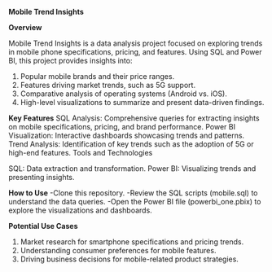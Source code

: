 **Mobile Trend Insights**


**Overview**

Mobile Trend Insights is a data analysis project focused on exploring trends in mobile phone specifications, pricing, and features. Using SQL and Power BI, this project provides insights into:
1. Popular mobile brands and their price ranges.
2. Features driving market trends, such as 5G support.
3. Comparative analysis of operating systems (Android vs. iOS).
4. High-level visualizations to summarize and present data-driven findings.

**Key Features**
SQL Analysis: Comprehensive queries for extracting insights on mobile specifications, pricing, and brand performance.
Power BI Visualization: Interactive dashboards showcasing trends and patterns.
Trend Analysis: Identification of key trends such as the adoption of 5G or high-end features.
Tools and Technologies

SQL: Data extraction and transformation.
Power BI: Visualizing trends and presenting insights.

**How to Use**
-Clone this repository.
-Review the SQL scripts (mobile.sql) to understand the data queries.
-Open the Power BI file (powerbi_one.pbix) to explore the visualizations and dashboards.

**Potential Use Cases**
1. Market research for smartphone specifications and pricing trends.
2. Understanding consumer preferences for mobile features.
3. Driving business decisions for mobile-related product strategies.

